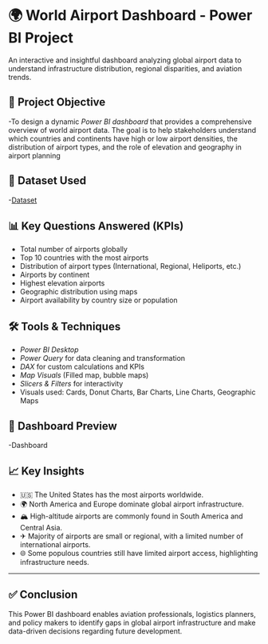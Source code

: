 # 🌍 World Airport Dashboard - Power BI Project
An interactive and insightful dashboard analyzing global airport data to understand infrastructure distribution, regional disparities, and aviation trends.

## 📌 Project Objective
-To design a dynamic *Power BI dashboard* that provides a comprehensive overview of world airport data. The goal is to help stakeholders understand which countries and continents have high or low airport densities, the distribution of airport types, and the role of elevation and geography in airport planning

## 📁 Dataset Used

-<a href= "https://in.search.yahoo.com/search?fr=mcafee&type=E210IN885G0&p=World_Airports+Dataset.csv">Dataset</a>


## 📊 Key Questions Answered (KPIs)

- Total number of airports globally
- Top 10 countries with the most airports
- Distribution of airport types (International, Regional, Heliports, etc.)
- Airports by continent
- Highest elevation airports
- Geographic distribution using maps
- Airport availability by country size or population

## 🛠 Tools & Techniques

- *Power BI Desktop*
- *Power Query* for data cleaning and transformation
- *DAX* for custom calculations and KPIs
- *Map Visuals* (Filled map, bubble maps)
- *Slicers & Filters* for interactivity
- Visuals used: Cards, Donut Charts, Bar Charts, Line Charts, Geographic Maps

## 📸 Dashboard Preview
-<a herf= "https://github.com/Anteshwarreddy/Data-Anlytics-Dashboard/blob/main/Dashboard%20Screenshot%20.png">Dashboard</a>


## 📈 Key Insights

- 🇺🇸 The United States has the most airports worldwide.
- 🌍 North America and Europe dominate global airport infrastructure.
- 🏔 High-altitude airports are commonly found in South America and Central Asia.
- ✈ Majority of airports are small or regional, with a limited number of international airports.
- 🌐 Some populous countries still have limited airport access, highlighting infrastructure needs.

---

## ✅ Conclusion

This Power BI dashboard enables aviation professionals, logistics planners, and policy makers to identify gaps in global airport infrastructure and make data-driven decisions regarding future development.

